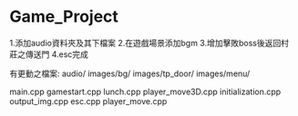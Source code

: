 # Game_Project
1.添加audio資料夾及其下檔案
2.在遊戲場景添加bgm
3.增加擊敗boss後返回村莊之傳送門
4.esc完成

有更動之檔案:
audio/
images/bg/
images/tp_door/
images/menu/

main.cpp
gamestart.cpp
lunch.cpp
player_move3D.cpp
initialization.cpp
output_img.cpp
esc.cpp
player_move.cpp
